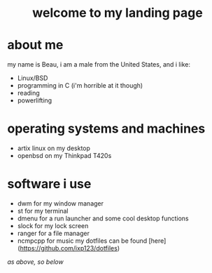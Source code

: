 <h1 style="text-align: center;">welcome to my landing page</h1>



# about me
my name is Beau, i am a male from the United States, and i like: 
- Linux/BSD
- programming in C (i'm horrible at it though)
- reading
- powerlifting

# operating systems and machines
- artix linux on my desktop
- openbsd on my Thinkpad T420s

# software i use
- dwm for my window manager
- st for my terminal
- dmenu for a run launcher and some cool desktop functions
- slock for my lock screen
- ranger for a file manager
- ncmpcpp for music
my dotfiles can be found [here] (https://github.com/ixp123/dotfiles)

*as above, so below*
